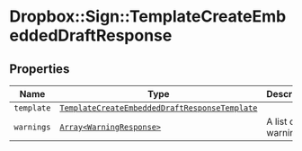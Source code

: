 # Dropbox::Sign::TemplateCreateEmbeddedDraftResponse



## Properties

| Name | Type | Description | Notes |
| ---- | ---- | ----------- | ----- |
| `template` | [```TemplateCreateEmbeddedDraftResponseTemplate```](TemplateCreateEmbeddedDraftResponseTemplate.md) |    |  |
| `warnings` | [```Array<WarningResponse>```](WarningResponse.md) |  A list of warnings.  |  |

